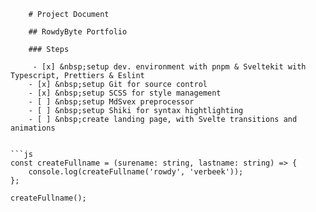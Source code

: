     	# Project Document

        ## RowdyByte Portfolio

        ### Steps

         - [x] &nbsp;setup dev. environment with pnpm & Sveltekit with Typescript, Prettiers & Eslint
        - [x] &nbsp;setup Git for source control
        - [x] &nbsp;setup SCSS for style management
        - [ ] &nbsp;setup MdSvex preprocessor
        - [ ] &nbsp;setup Shiki for syntax hightlighting
        - [ ] &nbsp;create landing page, with Svelte transitions and animations


    ```js
    const createFullname = (surename: string, lastname: string) => {
    	console.log(createFullname('rowdy', 'verbeek'));
    };

    createFullname();
